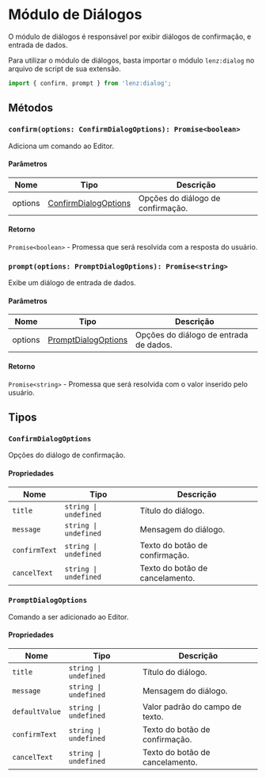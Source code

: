 # Módulo de Diálogos

O módulo de diálogos é responsável por exibir diálogos de confirmação, e entrada de dados.

Para utilizar o módulo de diálogos, basta importar o módulo `lenz:dialog` no arquivo de script de sua extensão.

```ts
import { confirm, prompt } from 'lenz:dialog';
```

## Métodos

### `confirm(options: ConfirmDialogOptions): Promise<boolean>`

Adiciona um comando ao Editor.

#### Parâmetros

| Nome    | Tipo                                         | Descrição                         |
| ------- | -------------------------------------------- | --------------------------------- |
| options | [ConfirmDialogOptions](#confirmdialogoptions) | Opções do diálogo de confirmação. |

#### Retorno

`Promise<boolean>` - Promessa que será resolvida com a resposta do usuário.

### `prompt(options: PromptDialogOptions): Promise<string>`

Exibe um diálogo de entrada de dados.

#### Parâmetros

| Nome    | Tipo                  | Descrição                              |
| ------- | --------------------- | -------------------------------------- |
| options | [PromptDialogOptions](#promptdialogoptions) | Opções do diálogo de entrada de dados. |

#### Retorno

`Promise<string>` - Promessa que será resolvida com o valor inserido pelo usuário.

## Tipos

### `ConfirmDialogOptions`

Opções do diálogo de confirmação.

#### Propriedades

| Nome          | Tipo                  | Descrição                       |
| ------------- | --------------------- | ------------------------------- |
| `title`       | `string \| undefined` | Título do diálogo.              |
| `message`     | `string \| undefined` | Mensagem do diálogo.            |
| `confirmText` | `string \| undefined` | Texto do botão de confirmação.  |
| `cancelText`  | `string \| undefined` | Texto do botão de cancelamento. |

### `PromptDialogOptions`

Comando a ser adicionado ao Editor.

#### Propriedades

| Nome           | Tipo                  | Descrição                       |
| -------------- | --------------------- | ------------------------------- |
| `title`        | `string \| undefined` | Título do diálogo.              |
| `message`      | `string \| undefined` | Mensagem do diálogo.            |
| `defaultValue` | `string \| undefined` | Valor padrão do campo de texto. |
| `confirmText`  | `string \| undefined` | Texto do botão de confirmação.  |
| `cancelText`   | `string \| undefined` | Texto do botão de cancelamento. |
